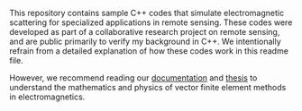 This repository contains sample C++ codes that simulate electromagnetic scattering for specialized applications in remote sensing. These codes were developed as part of a collaborative research project on remote sensing, and are public primarily to verify my background in C++. We intentionally refrain from a detailed explanation of how these codes work in this readme file. 

However, we recommend reading our [documentation](https://sriramgkn.github.io/reports/FEM_3D_docum.pdf) and [thesis](https://sriramgkn.github.io/reports/Sriram_thesis_final.pdf) to understand the mathematics and physics of vector finite element methods in electromagnetics.
